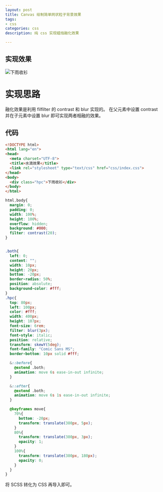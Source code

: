 ```yaml
---
layout: post
title: Canvas 绘制简单网状粒子背景效果
tags:
- css
categories: css
description: 纯 css 实现蜡烛融化效果

---
```


## 实现效果
![下雨收衫](https://img-blog.csdnimg.cn/20190330214912724.gif)
# 实现思路
融化效果是利用 filfilter 的 contrast 和 blur 实现的。
在父元素中设置 contrast 并在子元素中设置 blur 即可实现两者相融的效果。

## 代码
```html
<!DOCTYPE html>
<html lang="en">
<head>
  <meta charset="UTF-8">
  <title>水滴效果</title>
  <link rel="stylesheet" type="text/css" href="css/index.css">
</head>
<body>
  <div class="hpc">下雨收衫</div>
</body>
</html>
```
```css
html,body{
  margin: 0;
  padding: 0;
  width: 100%;
  height: 100%;
  overflow: hidden;
  background: #000;
  filter: contrast(20);
}


.both{
  left: 0;
  content: "";
  width: 10px;
  height: 20px;
  bottom: -20px;
  border-radius: 50%;
  position: absolute;
  background-color: #fff;
}
.hpc{
  top: 80px;
  left: 100px;
  color: #fff;
  width: 400px;
  height: 107px;
  font-size: 6rem;
  filter: blur(3px);
  font-style: italic;
  position: relative;
  transform: skewY(5deg);
  font-family: "Comic Sans MS";
  border-bottom: 10px solid #fff;

  &::before{
    @extend .both;
    animation: move 6s ease-in-out infinite;
  }

  &::after{
    @extend .both;
    animation: move 6s 1s ease-in-out infinite;
  }

  @keyframes move{
    70%{
      bottom: -20px;
      transform: translate(380px, 5px);
    }
    80%{
      transform: translate(380px, 3px);
      opacity: 1;
    }
    100%{
      transform: translate(380px, 180px);
      opacity: 0;
    }
  }
}
```
将 SCSS 转化为 CSS 再导入即可。
